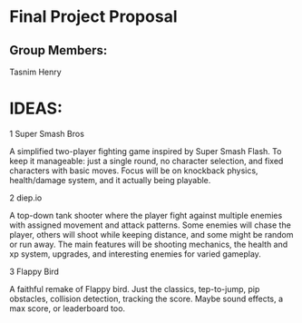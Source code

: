 # Final Project Proposal

## Group Members:

Tasnim 
Henry
       
# IDEAS:

1 Super Smash Bros 

A simplified two-player fighting game inspired by Super Smash Flash. To keep it manageable: just a single round, no character selection, and fixed characters with basic moves. Focus will be on knockback physics, health/damage system, and it actually being playable.

2 diep.io 

A top-down tank shooter where the player fight against multiple enemies with assigned movement and attack patterns. Some enemies will chase the player, others will shoot while keeping distance, and some might be random or run away. The main features will be shooting mechanics, the health and xp system, upgrades, and interesting enemies for varied gameplay.

3 Flappy Bird

A faithful remake of Flappy bird. Just the classics, tep-to-jump, pip obstacles, collision detection, tracking the score. Maybe sound effects, a max score, or leaderboard too.


